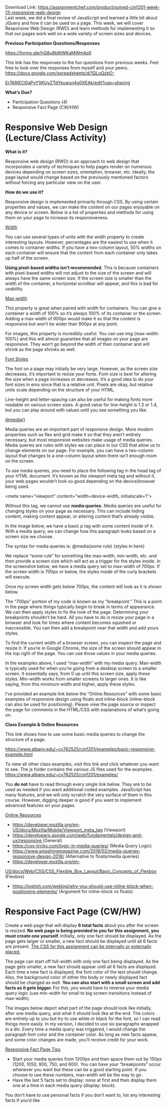Download Link: https://assignmentchef.com/product/solved-cinf201-week-13-responsive-web-design
<br>
Last week, we did a final review of JavaScript and learned a little bit about JQuery and how it can be used on a page. This week, we will cover Responsive Web Design (RWD) and learn methods for implementing it so that our pages work well on a wide variety of screen sizes and devices.

<strong>Previous Participation Questions/Responses </strong>

<u>https://forms.gle/hQ8u8b9tWKaMWm4q9</u>




This link has the responses to the fun questions from previous weeks. Feel free to look over the responses from myself and your peers.  <u>https://docs.google.com/spreadsheets/d/1QLoQzbO-</u>

<u>Er7ARIECl0aPvY1lKUyZTdYeuwsn4g0XEAk/edit?usp=sharing</u>




<strong>What’s Due? </strong>

<ul>

 <li>Participation Questions (4)</li>

 <li>Responsive Fact Page (CW/HW)</li>

</ul>




<h1>Responsive Web Design (Lecture/Class Activity)</h1>

<strong>What is it? </strong>

Responsive web design (RWD) is an approach to web design that incorporates a variety of techniques to help pages render on numerous devices depending on screen sizes, orientation, browser, etc. Ideally, the page layout would change based on the previously mentioned factors without forcing any particular view on the user.




<strong>How do we use it? </strong>

Responsive design is implemented primarily through CSS. By using certain properties and values, we can make the content on our pages enjoyable on any device or screen. Below is a list of properties and methods for using them on your page to increase its responsiveness.







<u>Width</u>

You can use several types of units with the width property to create interesting layouts. However, percentages are the easiest to use when it comes to container widths. If you have a two-column layout, 50% widths on each container will ensure that the content from each container only takes up half of the screen.

<strong>Using pixel-based widths isn’t recommended</strong>. This is because containers with pixel-based widths will not adjust to the size of the screen and will always have the same screen size. If the screen size is smaller than the width of the container, a horizontal scrollbar will appear, and this is bad for usability.

<u>Max-width</u>

This property is great when paired with width for containers. You can give a container a width of 100% so it’s always 100% of its container or the screen. Adding a max-width of 900px would make it so that the content is responsive but won’t be wider than 900px at any point.




For images, this property is incredibly useful. You can use img {max-width: 100%} and this will almost guarantee that all images on your page are responsive. They won’t go beyond the width of their container and will shrink as the page shrinks as well.




<u>Font Styles</u>

The font on a page may initially be very large. However, as the screen size decreases, it’s important to resize your fonts. Font-size is best for altering the size when a page increases or decreases. It’s a good idea to do your font sizes in ems since that is a relative unit. Pixels are okay, but relative units scale depending on the structure of your HTML.




Line-height and letter-spacing can also be useful for making fonts more readable on various screen sizes. A good value for line-height is 1.3 or 1.4, but you can play around with values until you see something you like.




<u>@media()</u>

Media queries are an important part of responsive design. More modern properties such as flex and grid make it so that they aren’t entirely necessary, but most responsive websites make usage of media queries. Media queries are rules with styles we can place in our CSS that allow us to change elements on our page. For example, you can have a two-column layout that changes to a one-column layout when there isn’t enough room on the screen.

To use media queries, you need to place the following tag in the head tag of your HTML document. It’s known as the viewport meta tag and without it, your web pages wouldn’t look so good depending on the device/browser being used.

&lt;meta name=”viewport” content=”width=device-width, initialscale=1″&gt;

Without this tag, we cannot use <strong>media queries</strong>. Media queries are useful for changing styles on your page as necessary. This can include hiding content, making content appear, or altering content that’s already visible.

In the image below, we have a basic p tag with some content inside of it. With a media query, we can change how this paragraph looks based on a screen size we choose.




The syntax for media queries is: @media(some rule) {styles in here}

We replace “some rule” for something like max-width, min-width, etc. and then provide a screen size which will act as a trigger for the styles inside. In the screenshot below, we have a media query set to max-width of 700px. If the screen width is 700px or below, the styles inside of the curly brackets will execute.




Once my screen width gets below 700px, the content will look as it is shown below.




The “700px” portion of my code is known as my “breakpoint.” This is a point in the page where things typically begin to break in terms of appearance. We can then apply styles to fix the look of the page. Determining your breakpoints shouldn’t be hard. All you have to do is resize your page in a browser and look for times where content becomes squished or inaccessible. You can then add a breakpoint near that width and add yours styles.

To find the current width of a browser screen, you can inspect the page and resize it. If you’re in Google Chrome, the size of the screen should appear in the top right of the page. You can use those values in your media queries.

In the examples above, I used “max-width” with my media query. Max-width is typically used for when you’re going from a desktop screen to a smaller screen. It essentially says, from 0 up until this screen size, apply these styles. Min-width works from smaller screens to larger ones. It is like saying, from this minimum width and higher, apply these styles.

I’ve provided an example link below the “Online Resources” with some basic examples of responsive design using floats and inline-block (inline-block can also be used for positioning). Please view the page source or inspect the page for comments in the HTML/CSS with explanations of what’s going on.




<strong>Class Example &amp; Online Resources </strong>

This link shows how to use some basic media queries to change the structure of a page.




<u>https://www.albany.edu/~cv762525/cinf201/examples/basic-responsive-example.html</u>




To view all other class examples, visit this link and click whatever you want to see. The js folder contains the various JS files used for the examples. <u>https://www.albany.edu/~cv762525/cinf201/examples/</u>




You <strong>do not</strong> have to read through every single link below. They are to be used as needed if you want additional coded examples. JavaScript has many features, and we will only scratch the very surface of them in this course. However, digging deeper is good if you want to implement advanced features on your pages.




<u>Online Resources</u>

<ul>

 <li><u>https://developer.mozilla.org/en-US/docs/Mozilla/Mobile/Viewport_meta_tag</u> (Viewport)</li>

 <li><u>https://developers.google.com/web/fundamentals/design-and-ux/responsive </u>(General)</li>

 <li><u>https://css-tricks.com/logic-in-media-queries/</u> (Media Query Logic)</li>

 <li><u>https://www.smashingmagazine.com/2018/02/media-queries-responsive-design-2018/</u> (Alternative to floats/media queries)</li>

 <li><u>https://developer.mozilla.org/en-</u></li>

</ul>

<u>US/docs/Web/CSS/CSS_Flexible_Box_Layout/Basic_Concepts_of_Flexbox</u> (Flexbox)

<ul>

 <li><u>https://joshnh.com/weblog/why-you-should-use-inline-block-when-positioning-elements/</u> (Argument for inline-block vs floats)</li>

</ul>




<h1>Responsive Fact Page (CW/HW)</h1>

Create a web page that will display <strong>6 total facts</strong> about you after the screen is resized. <strong>No web page is being provided to you for this assignment, you must create one yourself. </strong>Initially, only one fact should be displayed. As the page gets larger or smaller, a new fact should be displayed until all 6 facts are present. <u>The CSS for this assignment can be internally or externally</u> <u>placed.</u>




The page can start off full-width with only one fact being displayed. As the page gets smaller, a new fact should appear until all 6 facts are displayed. Each time a new fact is displayed, the font color of the text should change. Also, the background color of either the body or newly displayed fact should be changed as well. <strong>You can also start with a small screen and add facts as it gets bigger. </strong>For this, you would have to reverse your media query logic (use min-width for small to big screen transitions instead of max-width).




The images below depict what part of the page should look like initially, after one media query, and what it should look like at the end. The colors are entirely up to you but try to use white or black for the font, so I can read things more easily. In my version, I decided to use six paragraphs wrapped in a div. Every time a media query was triggered, I would change the paragraph font color and the container color. As long as new facts appear, and some color changes are made, you’ll receive credit for your work.










<u>Responsive Fact Page Tips</u>

<ul>

 <li>Start your media queries from 1200px and then space them out by 150px (1200, 1050, 900, 750, and 600). You can have your “breakpoints” occur whenever you want but these can be a good starting point. If you choose to use these numbers, max-width will be the way to go.</li>

 <li>Have the last 5 facts set to display: none at first and then display them one at a time in each media query (display: block).</li>

</ul>

You don’t have to use personal facts if you don’t want to, list any interesting facts if you’d like


